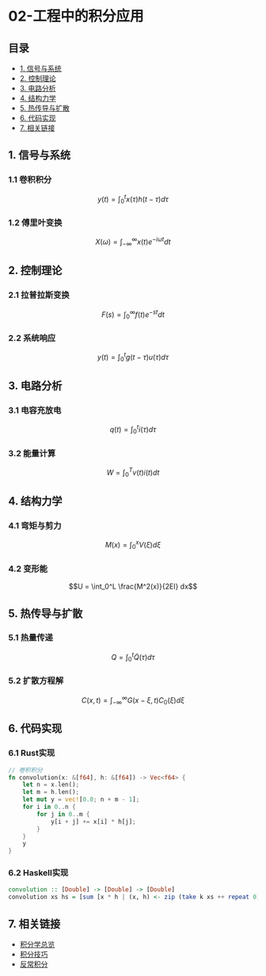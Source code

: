 # 02-工程中的积分应用

## 目录

- [1. 信号与系统](#1-信号与系统)
- [2. 控制理论](#2-控制理论)
- [3. 电路分析](#3-电路分析)
- [4. 结构力学](#4-结构力学)
- [5. 热传导与扩散](#5-热传导与扩散)
- [6. 代码实现](#6-代码实现)
- [7. 相关链接](#7-相关链接)

## 1. 信号与系统

### 1.1 卷积积分

$$y(t) = \int_{0}^{t} x(\tau) h(t-\tau) d\tau$$

### 1.2 傅里叶变换

$$X(\omega) = \int_{-\infty}^{\infty} x(t) e^{-i\omega t} dt$$

## 2. 控制理论

### 2.1 拉普拉斯变换

$$F(s) = \int_0^{\infty} f(t) e^{-st} dt$$

### 2.2 系统响应

$$y(t) = \int_0^t g(t-\tau) u(\tau) d\tau$$

## 3. 电路分析

### 3.1 电容充放电

$$q(t) = \int_0^t i(\tau) d\tau$$

### 3.2 能量计算

$$W = \int_0^T v(t) i(t) dt$$

## 4. 结构力学

### 4.1 弯矩与剪力

$$M(x) = \int_0^x V(\xi) d\xi$$

### 4.2 变形能

$$U = \int_0^L \frac{M^2(x)}{2EI} dx$$

## 5. 热传导与扩散

### 5.1 热量传递

$$Q = \int_0^t \dot{Q}(\tau) d\tau$$

### 5.2 扩散方程解

$$C(x, t) = \int_{-\infty}^{\infty} G(x-\xi, t) C_0(\xi) d\xi$$

## 6. 代码实现

### 6.1 Rust实现

```rust
// 卷积积分
fn convolution(x: &[f64], h: &[f64]) -> Vec<f64> {
    let n = x.len();
    let m = h.len();
    let mut y = vec![0.0; n + m - 1];
    for i in 0..n {
        for j in 0..m {
            y[i + j] += x[i] * h[j];
        }
    }
    y
}
```

### 6.2 Haskell实现

```haskell
convolution :: [Double] -> [Double] -> [Double]
convolution xs hs = [sum [x * h | (x, h) <- zip (take k xs ++ repeat 0) (reverse (take k hs ++ repeat 0))] | k <- [1..length xs + length hs - 1]]
```

## 7. 相关链接

- [积分学总览](../00-积分学总览.md)
- [积分技巧](../03-积分技巧/00-积分技巧总览.md)
- [反常积分](../04-反常积分/00-反常积分总览.md) 